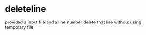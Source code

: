 # deleteline
provided a input file and a line number delete that line without using temporary file 
